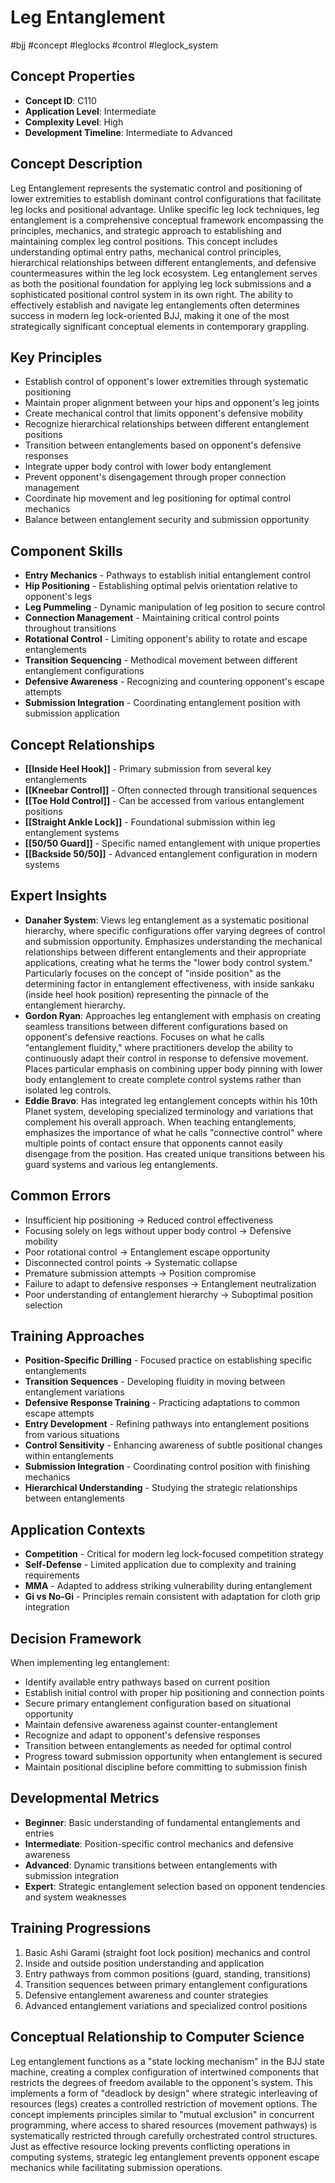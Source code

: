 <!-- Schema Markup for SEO -->
<script type="application/ld+json">
{
  "@context": "https://schema.org",
  "@type": "WebPage",
  "name": "Leg Entanglement",
  "description": "Leg Entanglement represents the systematic control and positioning of lower extremities to establish dominant control configurations that facilitate leg locks and positional advantage. Unlike speci...",
  "url": "https://bjjgraph.com/concepts/leg-entanglement",
  "isPartOf": {
    "@type": "WebSite",
    "name": "BJJ Graph",
    "url": "https://bjjgraph.com"
  }
}
</script>
<script type="application/ld+json">
{
  "@context": "https://schema.org",
  "@type": "BreadcrumbList",
  "itemListElement": [
    {
      "@type": "ListItem",
      "position": 1,
      "name": "Home",
      "item": "https://bjjgraph.com/"
    },
    {
      "@type": "ListItem",
      "position": 2,
      "name": "Concepts",
      "item": "https://bjjgraph.com/concepts/"
    },
    {
      "@type": "ListItem",
      "position": 3,
      "name": "Leg Entanglement",
      "item": "https://bjjgraph.com/concepts/leg-entanglement"
    }
  ]
}
</script>


# Leg Entanglement
#bjj #concept #leglocks #control #leglock_system

## Concept Properties
- **Concept ID**: C110
- **Application Level**: Intermediate
- **Complexity Level**: High
- **Development Timeline**: Intermediate to Advanced

## Concept Description
Leg Entanglement represents the systematic control and positioning of lower extremities to establish dominant control configurations that facilitate leg locks and positional advantage. Unlike specific leg lock techniques, leg entanglement is a comprehensive conceptual framework encompassing the principles, mechanics, and strategic approach to establishing and maintaining complex leg control positions. This concept includes understanding optimal entry paths, mechanical control principles, hierarchical relationships between different entanglements, and defensive countermeasures within the leg lock ecosystem. Leg entanglement serves as both the positional foundation for applying leg lock submissions and a sophisticated positional control system in its own right. The ability to effectively establish and navigate leg entanglements often determines success in modern leg lock-oriented BJJ, making it one of the most strategically significant conceptual elements in contemporary grappling.

## Key Principles
- Establish control of opponent's lower extremities through systematic positioning
- Maintain proper alignment between your hips and opponent's leg joints
- Create mechanical control that limits opponent's defensive mobility
- Recognize hierarchical relationships between different entanglement positions
- Transition between entanglements based on opponent's defensive responses
- Integrate upper body control with lower body entanglement
- Prevent opponent's disengagement through proper connection management
- Coordinate hip movement and leg positioning for optimal control mechanics
- Balance between entanglement security and submission opportunity

## Component Skills
- **Entry Mechanics** - Pathways to establish initial entanglement control
- **Hip Positioning** - Establishing optimal pelvis orientation relative to opponent's legs
- **Leg Pummeling** - Dynamic manipulation of leg position to secure control
- **Connection Management** - Maintaining critical control points throughout transitions
- **Rotational Control** - Limiting opponent's ability to rotate and escape entanglements
- **Transition Sequencing** - Methodical movement between different entanglement configurations
- **Defensive Awareness** - Recognizing and countering opponent's escape attempts
- **Submission Integration** - Coordinating entanglement position with submission application

## Concept Relationships
- **[[Inside Heel Hook]]** - Primary submission from several key entanglements
- **[[Kneebar Control]]** - Often connected through transitional sequences
- **[[Toe Hold Control]]** - Can be accessed from various entanglement positions
- **[[Straight Ankle Lock]]** - Foundational submission within leg entanglement systems
- **[[50/50 Guard]]** - Specific named entanglement with unique properties
- **[[Backside 50/50]]** - Advanced entanglement configuration in modern systems

## Expert Insights
- **Danaher System**: Views leg entanglement as a systematic positional hierarchy, where specific configurations offer varying degrees of control and submission opportunity. Emphasizes understanding the mechanical relationships between different entanglements and their appropriate applications, creating what he terms the "lower body control system." Particularly focuses on the concept of "inside position" as the determining factor in entanglement effectiveness, with inside sankaku (inside heel hook position) representing the pinnacle of the entanglement hierarchy.
- **Gordon Ryan**: Approaches leg entanglement with emphasis on creating seamless transitions between different configurations based on opponent's defensive reactions. Focuses on what he calls "entanglement fluidity," where practitioners develop the ability to continuously adapt their control in response to defensive movement. Places particular emphasis on combining upper body pinning with lower body entanglement to create complete control systems rather than isolated leg controls.
- **Eddie Bravo**: Has integrated leg entanglement concepts within his 10th Planet system, developing specialized terminology and variations that complement his overall approach. When teaching entanglements, emphasizes the importance of what he calls "connective control" where multiple points of contact ensure that opponents cannot easily disengage from the position. Has created unique transitions between his guard systems and various leg entanglements.

## Common Errors
- Insufficient hip positioning → Reduced control effectiveness
- Focusing solely on legs without upper body control → Defensive mobility
- Poor rotational control → Entanglement escape opportunity
- Disconnected control points → Systematic collapse
- Premature submission attempts → Position compromise
- Failure to adapt to defensive responses → Entanglement neutralization
- Poor understanding of entanglement hierarchy → Suboptimal position selection

## Training Approaches
- **Position-Specific Drilling** - Focused practice on establishing specific entanglements
- **Transition Sequences** - Developing fluidity in moving between entanglement variations
- **Defensive Response Training** - Practicing adaptations to common escape attempts
- **Entry Development** - Refining pathways into entanglement positions from various situations
- **Control Sensitivity** - Enhancing awareness of subtle positional changes within entanglements
- **Submission Integration** - Coordinating control position with finishing mechanics
- **Hierarchical Understanding** - Studying the strategic relationships between entanglements

## Application Contexts
- **Competition** - Critical for modern leg lock-focused competition strategy
- **Self-Defense** - Limited application due to complexity and training requirements
- **MMA** - Adapted to address striking vulnerability during entanglement
- **Gi vs No-Gi** - Principles remain consistent with adaptation for cloth grip integration

## Decision Framework
When implementing leg entanglement:
- Identify available entry pathways based on current position
- Establish initial control with proper hip positioning and connection points
- Secure primary entanglement configuration based on situational opportunity
- Maintain defensive awareness against counter-entanglement
- Recognize and adapt to opponent's defensive responses
- Transition between entanglements as needed for optimal control
- Progress toward submission opportunity when entanglement is secured
- Maintain positional discipline before committing to submission finish

## Developmental Metrics
- **Beginner**: Basic understanding of fundamental entanglements and entries
- **Intermediate**: Position-specific control mechanics and defensive awareness
- **Advanced**: Dynamic transitions between entanglements with submission integration
- **Expert**: Strategic entanglement selection based on opponent tendencies and system weaknesses

## Training Progressions
1. Basic Ashi Garami (straight foot lock position) mechanics and control
2. Inside and outside position understanding and application
3. Entry pathways from common positions (guard, standing, transitions)
4. Transition sequences between primary entanglement configurations
5. Defensive entanglement awareness and counter strategies
6. Advanced entanglement variations and specialized control positions

## Conceptual Relationship to Computer Science
Leg entanglement functions as a "state locking mechanism" in the BJJ state machine, creating a complex configuration of intertwined components that restricts the degrees of freedom available to the opponent's system. This implements a form of "deadlock by design" where strategic interleaving of resources (legs) creates a controlled restriction of movement options. The concept implements principles similar to "mutual exclusion" in concurrent programming, where access to shared resources (movement pathways) is systematically restricted through carefully orchestrated control structures. Just as effective resource locking prevents conflicting operations in computing systems, strategic leg entanglement prevents opponent escape mechanics while facilitating submission operations.
